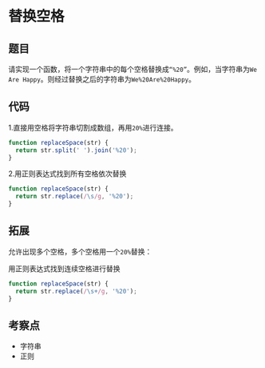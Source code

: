 <!--
 * @Author: 朽木白
 * @Date: 2022-09-03 15:43:48
 * @LastEditors: 1547702880@qq.com
 * @LastEditTime: 2022-09-03 16:10:02
 * @Description:
-->

# 替换空格

## 题目

请实现一个函数，将一个字符串中的每个空格替换成`“%20”`。例如，当字符串为`We Are Happy`。则经过替换之后的字符串为`We%20Are%20Happy`。

## 代码

1.直接用空格将字符串切割成数组，再用`20%`进行连接。

```js
function replaceSpace(str) {
  return str.split(' ').join('%20');
}
```

2.用正则表达式找到所有空格依次替换

```js
function replaceSpace(str) {
  return str.replace(/\s/g, '%20');
}
```

## 拓展

允许出现多个空格，多个空格用一个`20%`替换：

用正则表达式找到连续空格进行替换

```js
function replaceSpace(str) {
  return str.replace(/\s+/g, '%20');
}
```

## 考察点

- 字符串
- 正则
